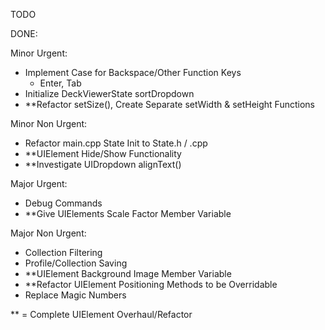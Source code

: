 TODO

DONE:

Minor Urgent:
- Implement Case for Backspace/Other Function Keys
    - Enter, Tab
- Initialize DeckViewerState sortDropdown
- **Refactor setSize(), Create Separate setWidth & setHeight Functions

Minor Non Urgent:
- Refactor main.cpp State Init to State.h / .cpp
- **UIElement Hide/Show Functionality
- **Investigate UIDropdown alignText()

Major Urgent:
- Debug Commands
- **Give UIElements Scale Factor Member Variable

Major Non Urgent:
- Collection Filtering
- Profile/Collection Saving
- **UIElement Background Image Member Variable
- **Refactor UIElement Positioning Methods to be Overridable
- Replace Magic Numbers

** = Complete UIElement Overhaul/Refactor